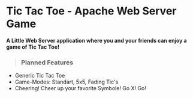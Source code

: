 # Tic Tac Toe - Apache Web Server Game
**A Little Web Server application where you and your friends can enjoy a game of Tic Tac Toe!**

> ### Planned Features
- Generic Tic Tac Toe
- Game-Modes: Standart, 5x5, Fading Tic's
- Cheering!  Cheer up your favorite Symbole! Go X! Go!
